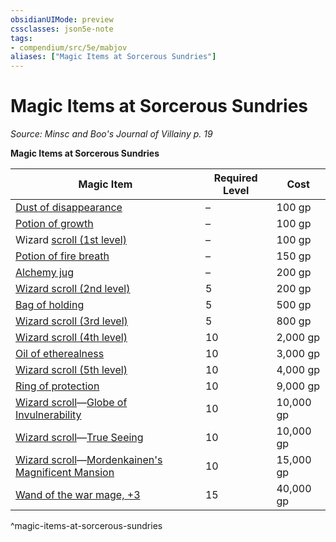 ```yaml
---
obsidianUIMode: preview
cssclasses: json5e-note
tags:
- compendium/src/5e/mabjov
aliases: ["Magic Items at Sorcerous Sundries"]
---
```

# Magic Items at Sorcerous Sundries
*Source: Minsc and Boo's Journal of Villainy p. 19* 

**Magic Items at Sorcerous Sundries**

| Magic Item | Required Level | Cost |
|------------|----------------|------|
| [Dust of disappearance](2-Mechanics/CLI/items/dust-of-disappearance.md) | – | 100 gp |
| [Potion of growth](2-Mechanics/CLI/items/potion-of-growth.md) | – | 100 gp |
| Wizard [scroll (1st level)](2-Mechanics/CLI/items/spell-scroll-1st-level.md) | – | 100 gp |
| [Potion of fire breath](2-Mechanics/CLI/items/potion-of-fire-breath.md) | – | 150 gp |
| [Alchemy jug](2-Mechanics/CLI/items/alchemy-jug.md) | – | 200 gp |
| [Wizard scroll (2nd level)](2-Mechanics/CLI/items/spell-scroll-2nd-level.md) | 5 | 200 gp |
| [Bag of holding](2-Mechanics/CLI/items/bag-of-holding.md) | 5 | 500 gp |
| [Wizard scroll (3rd level)](2-Mechanics/CLI/items/spell-scroll-3rd-level.md) | 5 | 800 gp |
| [Wizard scroll (4th level)](2-Mechanics/CLI/items/spell-scroll-4th-level.md) | 10 | 2,000 gp |
| [Oil of etherealness](2-Mechanics/CLI/items/oil-of-etherealness.md) | 10 | 3,000 gp |
| [Wizard scroll (5th level)](2-Mechanics/CLI/items/spell-scroll-5th-level.md) | 10 | 4,000 gp |
| [Ring of protection](2-Mechanics/CLI/items/ring-of-protection.md) | 10 | 9,000 gp |
| [Wizard scroll](2-Mechanics/CLI/items/spell-scroll-6th-level.md)—[Globe of Invulnerability](2-Mechanics/CLI/spells/globe-of-invulnerability.md) | 10 | 10,000 gp |
| [Wizard scroll](2-Mechanics/CLI/items/spell-scroll-6th-level.md)—[True Seeing](2-Mechanics/CLI/spells/true-seeing.md) | 10 | 10,000 gp |
| [Wizard scroll](2-Mechanics/CLI/items/spell-scroll-7th-level.md)—[Mordenkainen's Magnificent Mansion](2-Mechanics/CLI/spells/mordenkainens-magnificent-mansion.md) | 10 | 15,000 gp |
| [Wand of the war mage, +3](2-Mechanics/CLI/items/3-wand-of-the-war-mage.md) | 15 | 40,000 gp |
^magic-items-at-sorcerous-sundries